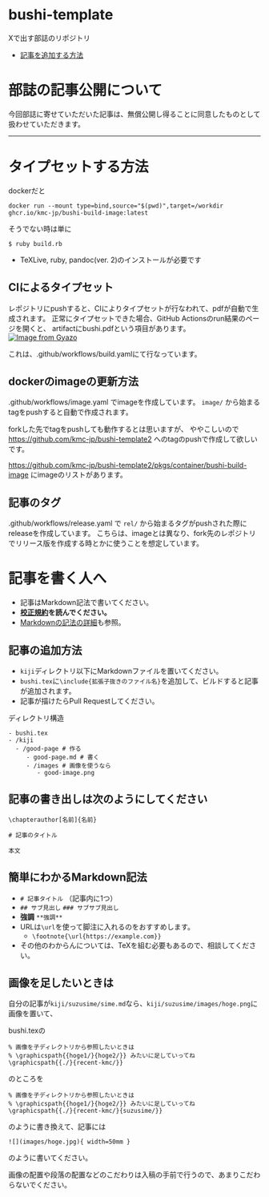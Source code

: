 # bushi-template

Xで出す部誌のリポジトリ

* [記事を追加する方法](#記事を書く人へ)

# 部誌の記事公開について

今回部誌に寄せていただいた記事は、無償公開し得ることに同意したものとして扱わせていただきます。

----

# タイプセットする方法
dockerだと
```
docker run --mount type=bind,source="$(pwd)",target=/workdir ghcr.io/kmc-jp/bushi-build-image:latest
```

そうでない時は単に
```
$ ruby build.rb
```

- TeXLive, ruby, pandoc(ver. 2)のインストールが必要です

## CIによるタイプセット
レポジトリにpushすると、CIによりタイプセットが行なわれて、pdfが自動で生成されます。
正常にタイプセットできた場合、GitHub Actionsのrun結果のページを開くと、
artifactにbushi.pdfという項目があります。
[![Image from Gyazo](https://i.gyazo.com/9cc637c1b1db1eff9e169585df6fcaca.png)](https://gyazo.com/9cc637c1b1db1eff9e169585df6fcaca)

これは、.github/workflows/build.yamlにて行なっています。

## dockerのimageの更新方法
.github/workflows/image.yaml でimageを作成しています。
`image/` から始まるtagをpushすると自動で作成されます。

forkした先でtagをpushしても動作するとは思いますが、
ややこしいので https://github.com/kmc-jp/bushi-template2 へのtagのpushで作成して欲しいです。

https://github.com/kmc-jp/bushi-template2/pkgs/container/bushi-build-image にimageのリストがあります。

## 記事のタグ
.github/workflows/release.yaml で `rel/` から始まるタグがpushされた際にreleaseを作成しています。
こちらは、imageとは異なり、fork先のレポジトリでリリース版を作成する時とかに使うことを想定しています。

# 記事を書く人へ
* 記事はMarkdown記法で書いてください。
* **[校正規約](https://github.com/kmc-jp/bushi-template2/blob/master/kiji/kousei.md)を読んでください。**
* [Markdownの記法の詳細](https://pandoc-doc-ja.readthedocs.io/ja/latest/users-guide.html#pandocs-markdown)も参照。

## 記事の追加方法
* `kiji`ディレクトリ以下にMarkdownファイルを置いてください。
* `bushi.tex`に`\include{拡張子抜きのファイル名}`を追加して、ビルドすると記事が追加されます。
* 記事が描けたらPull Requestしてください。

ディレクトリ構造
```
- bushi.tex
- /kiji
  - /good-page # 作る
     - good-page.md # 書く
     - /images # 画像を使うなら
        - good-image.png
```

##  記事の書き出しは次のようにしてください

```
\chapterauthor[名前]{名前}

# 記事のタイトル

本文
```

## 簡単にわかるMarkdown記法


* `# 記事タイトル` （記事内に1つ）
* `## サブ見出し` `### サブサブ見出し`
* **強調** `**強調**`
* URLは`\url`を使って脚注に入れるのをおすすめします。
  * `\footnote{\url{https://example.com}}`
* その他のわからんについては、TeXを組む必要もあるので、相談してください。

## 画像を足したいときは
自分の記事が`kiji/suzusime/sime.md`なら、`kiji/suzusime/images/hoge.png`に画像を置いて、

bushi.texの

```
% 画像を子ディレクトリから参照したいときは
% \graphicspath{{hoge1/}{hoge2/}} みたいに足していってね
\graphicspath{{./}{recent-kmc/}}
```

のところを

```
% 画像を子ディレクトリから参照したいときは
% \graphicspath{{hoge1/}{hoge2/}} みたいに足していってね
\graphicspath{{./}{recent-kmc/}{suzusime/}}
```

のように書き換えて、記事には

```
![](images/hoge.jpg){ width=50mm }
```

のように書いてください。

画像の配置や段落の配置などのこだわりは入稿の手前で行うので、あまりこだわらないでください。
